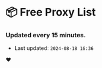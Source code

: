 # :package: Free Proxy List
### Updated every 15 minutes.

- Last updated: `2024-08-18 16:36`

:heart:

